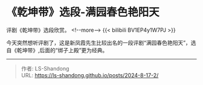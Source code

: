 # 《乾坤带》选段-满园春色艳阳天

评剧《乾坤带》选段欣赏。
&lt;!--more--&gt;
{{&lt; bilibili BV1EP4y1W7PJ &gt;}}

今天突然想听评剧了，这是新凤霞先生比较出名的一段评剧“满园春色艳阳天”，选自《乾坤带》,后面的“绑子上殿”更为经典。


---

> 作者: LS-Shandong  
> URL: https://ls-shandong.github.io/posts/2024-8-17-2/  


